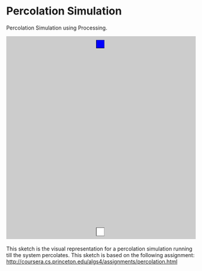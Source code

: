 # Percolation Simulation

Percolation Simulation using Processing.

![](https://github.com/KasperZutterman/Processing-Sketches/blob/master/Percolation_Simulation/Percolation_Simulation.gif)

This sketch is the visual representation for a percolation simulation running till the system percolates.
This sketch is based on the following assignment: http://coursera.cs.princeton.edu/algs4/assignments/percolation.html
